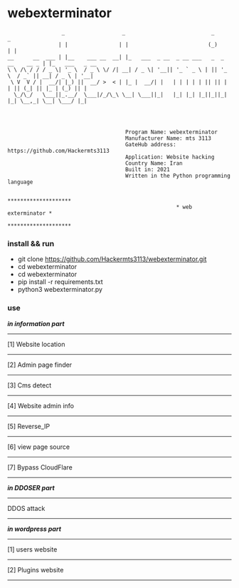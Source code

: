 # webexterminator



                     _                  _                           _                _
                    | |                | |                         (_)              | |
    __      __  ___ | |__    ___ __  __| |_   ___  _ __  _ __ ___   _  _ __    __ _ | |_   ___   _ __
    \ \ /\ / / / _ \| '_ \  / _ \ \/ /| __| / _ \| '__|| '_ ` _ \ | || '_ \  / _` || __| / _ \ | '__|
     \ V  V / |  __/| |_) ||  __/ >  < | |_ |  __/| |   | | | | | || || | | || (_| || |_ | (_) || |
      \_/\_/   \___||_.__/  \___|/_/\_\ \__| \___||_|   |_| |_| |_||_||_| |_| \__,_| \__| \___/ |_|




                                         Program Name: webexterminator
                                         Manufacturer Name: mts 3113
                                         GateHub address: https://github.com/Hackermts3113
                                         Application: Website hacking
                                         Country Name: Iran
                                         Built in: 2021
                                         Written in the Python programming language

                                                         ********************
                                                         * web exterminator *
                                                         ********************

 
 
</pre>
 
### install && run ###
   * git clone https://github.com/Hackermts3113/webexterminator.git
   * cd webexterminator
   * cd webexterminator 
   * pip install -r requirements.txt
   * python3 webexterminator.py
### use ###
**_in information part_**
 *****************************
 [1] Website location
 *****************************
 [2] Admin page finder
 *****************************
 [3] Cms detect
 *****************************
 [4] Website admin info
 *****************************
 [5] Reverse_IP
 *****************************
 [6] view page source
 *****************************
 [7] Bypass CloudFlare          
 ***************************** 
**_in DDOSER part_**
 *****************************
  DDOS attack
  *****************************
**_in wordpress part_**
  **************************
  [1] users website
  *************************
  [2] Plugins website
  ***********************


